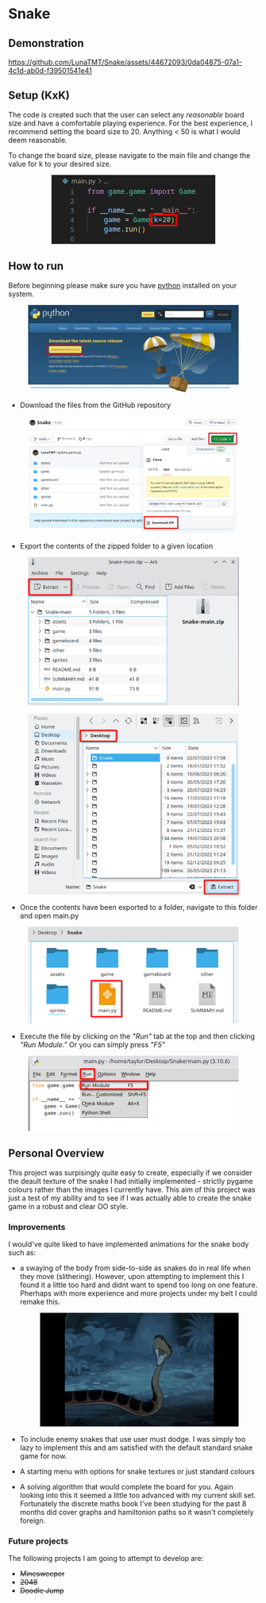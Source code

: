 # Snake

## Demonstration

https://github.com/LunaTMT/Snake/assets/44672093/0da04875-07a1-4c1d-ab0d-f39501541e41

## Setup (KxK)

The code is created such that the user can select any _reasonable_ board size and have a comfortable playing experience. For the best experience, I recommend setting the board size to 20. Anything < 50 is what I would deem reasonable.

To change the board size, please navigate to the main file and change the value for k to your desired size.

<div align="center">

<figure><img src=".gitbook/assets/image (1).png" alt=""><figcaption></figcaption></figure>

</div>

## How to run

Before beginning please make sure you have [python](https://www.python.org/downloads/) installed on your system.

<div align="center">

<figure><img src=".gitbook/assets/image (4).png" alt=""><figcaption></figcaption></figure>

</div>

* Download the files from the GitHub repository

<div align="center">

<figure><img src=".gitbook/assets/image (3).png" alt=""><figcaption></figcaption></figure>

</div>

* Export the contents of the zipped folder to a given location

<div align="center">

<figure><img src=".gitbook/assets/image (1) (1).png" alt=""><figcaption></figcaption></figure>

</div>

<div align="center">

<figure><img src=".gitbook/assets/image.png" alt=""><figcaption></figcaption></figure>

</div>

* Once the contents have been exported to a folder, navigate to this folder and open main.py

<div align="center">

<figure><img src=".gitbook/assets/image (6).png" alt=""><figcaption></figcaption></figure>

</div>

* Execute the file by clicking on the _"Run"_ tab at the top and then clicking _"Run Module."_ Or you can simply press _"F5"_

<div align="center">

<figure><img src=".gitbook/assets/image (2).png" alt=""><figcaption></figcaption></figure>

</div>

## Personal Overview

This project was surpisingly quite easy to create, especially if we consider the deault texture of the snake I had initially implemented - strictly pygame colours rather than the images I currently have. This aim of this project was just a test of my ability and to see if I was actually able to create the snake game in a robust and clear OO style.

### Improvements

I would've quite liked to have implemented animations for the snake body such as:

*   a swaying of the body from side-to-side as snakes do in real life when they move (slithering). However, upon attempting to implement this I found it a little too hard and didnt want to spend too long on one feature. Pherhaps with more experience and more projects under my belt I could remake this.

    <figure><img src=".gitbook/assets/slither.gif" alt=""><figcaption></figcaption></figure>
* To include enemy snakes that use user must dodge. I was simply too lazy to implement this and am satisfied with the default standard snake game for now.
* A starting menu with options for snake textures or just standard colours
* A solving algorithm that would complete the board for you. Again looking into this it seemed a little too advanced with my current skill set. Fortunately the discrete maths book I've been studying for the past 8 months did cover graphs and hamiltonion paths so it wasn't completely foreign.

### Future projects

The following projects I am going to attempt to develop are:

* ~~Minesweeper~~
* ~~2048~~
* ~~Doodle Jump~~
